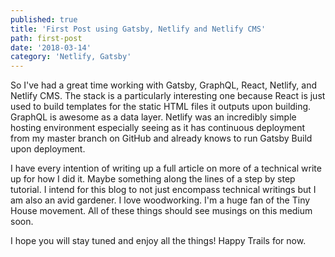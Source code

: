 ```yaml
---
published: true
title: 'First Post using Gatsby, Netlify and Netlify CMS'
path: first-post
date: '2018-03-14'
category: 'Netlify, Gatsby'
---
```

So I've had a great time working with Gatsby, GraphQL, React, Netlify, and Netlify CMS.  The stack is a particularly interesting one because React is just used to build templates for the static HTML files it outputs upon building.  GraphQL is awesome as a data layer.  Netlify was an incredibly simple hosting environment especially seeing as it has continuous deployment from my master branch on GitHub and already knows to run Gatsby Build upon deployment.  

I have every intention of writing up a full article on more of a technical write up for how I did it.  Maybe something along the lines of a step by step tutorial.  I intend for this blog to not just encompass technical writings but I am also an avid gardener.  I love woodworking.  I'm a huge fan of the Tiny House movement.  All of these things should see musings on this medium soon.

I hope you will stay tuned and enjoy all the things!  Happy Trails for now.
